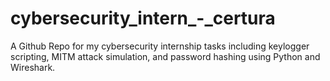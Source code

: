 # cybersecurity_intern_-_certura
A Github Repo for my cybersecurity internship tasks including keylogger scripting, MITM attack simulation, and password hashing using Python and Wireshark.
